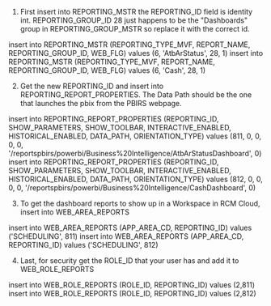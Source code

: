 1. First insert into REPORTING_MSTR the REPORTING_ID field is identity int. REPORTING_GROUP_ID 28 just happens to be the "Dashboards" group in REPORTING_GROUP_MSTR so replace it with the correct id.

insert into REPORTING_MSTR (REPORTING_TYPE_MVF, REPORT_NAME, REPORTING_GROUP_ID, WEB_FLG) values (6, 'AtbArStatus', 28, 1)
insert into REPORTING_MSTR (REPORTING_TYPE_MVF, REPORT_NAME, REPORTING_GROUP_ID, WEB_FLG) values (6, 'Cash', 28, 1)

2. Get the new REPORTING_ID and insert into REPORTING_REPORT_PROPERTIES. The Data Path should be the one that launches the pbix from the PBIRS webpage.

insert into REPORTING_REPORT_PROPERTIES (REPORTING_ID, SHOW_PARAMETERS, SHOW_TOOLBAR, INTERACTIVE_ENABLED, HISTORICAL_ENABLED, DATA_PATH, ORIENTATION_TYPE) values (811, 0, 0, 0, 0, '/reportspbirs/powerbi/Business%20Intelligence/AtbArStatusDashboard', 0)
insert into REPORTING_REPORT_PROPERTIES (REPORTING_ID, SHOW_PARAMETERS, SHOW_TOOLBAR, INTERACTIVE_ENABLED, HISTORICAL_ENABLED, DATA_PATH, ORIENTATION_TYPE) values (812, 0, 0, 0, 0, '/reportspbirs/powerbi/Business%20Intelligence/CashDashboard', 0)

3. To get the dashboard reports to show up in a Workspace in RCM Cloud, insert into WEB_AREA_REPORTS 

insert into WEB_AREA_REPORTS (APP_AREA_CD, REPORTING_ID) values ('SCHEDULING', 811)
insert into WEB_AREA_REPORTS (APP_AREA_CD, REPORTING_ID) values ('SCHEDULING', 812)

4. Last, for security get the ROLE_ID that your user has and add it to WEB_ROLE_REPORTS 

insert into WEB_ROLE_REPORTS (ROLE_ID, REPORTING_ID) values (2,811)
insert into WEB_ROLE_REPORTS (ROLE_ID, REPORTING_ID) values (2,812)
